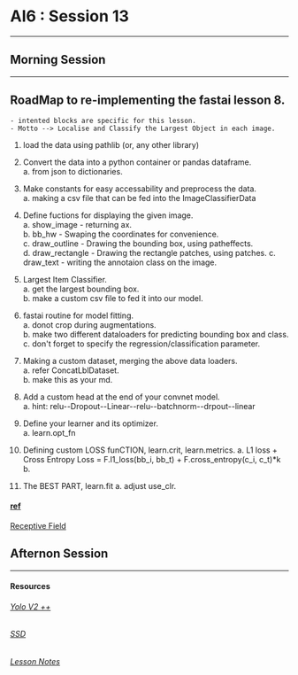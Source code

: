 # AI6 : Session 13
-----

## Morning Session
-----


## RoadMap to re-implementing the fastai lesson 8.
	- intented blocks are specific for this lesson.
    - Motto --> Localise and Classify the Largest Object in each image.



 1. load the data using pathlib (or, any other library)

 2. Convert the data into a python container or pandas dataframe.  
	a. from json to dictionaries.

3. Make constants for easy accessability and preprocess the data.  
	a. making a csv file that can be fed into the ImageClassifierData

4. Define fuctions for displaying the given image.  
	a. show_image - returning ax.  
	b. bb_hw - Swaping the coordinates for convenience.  
	c. draw_outline - Drawing the bounding box, using patheffects.  
	d. draw_rectangle - Drawing the rectangle patches, using patches. 
	c. draw_text - writing the annotaion class on the image.  
    
5. Largest Item Classifier.  
    a. get the largest bounding box.  
    b. make a custom csv file to fed it into our model.  

5. fastai routine for model fitting.  
	a. donot crop during augmentations.  
	b. make two different dataloaders for predicting bounding box and class.  
	c. don't forget to specify the regression/classification parameter.  

6. Making a custom dataset, merging the above data loaders.  
	a. refer ConcatLblDataset.  
	b. make this as your md.  

7. Add a custom head at the end of your convnet model.  
	a. hint: relu--Dropout--Linear--relu--batchnorm--drpout--linear  

8. Define your learner and its optimizer.  
	a. learn.opt_fn  

9. Defining custom LOSS funCTION, learn.crit, learn.metrics.
	a. L1 loss + Cross Entropy Loss = F.l1_loss(bb_i, bb_t) + F.cross_entropy(c_i, c_t)*k
	b.

10. The BEST PART, learn.fit
	a. adjust use_clr.
 
#### [ref](https://forums.fast.ai/t/deeplearning-lec9-notes/14113?u=cedric)
[Receptive Field](https://youtu.be/0frKXR-2PBY?t=2251)

## Afternon Session

-----
#### Resources
###### [Yolo V2 ++](https://arxiv.org/abs/1612.08242)

###### [SSD](https://arxiv.org/abs/1512.02325)

###### [Lesson Notes](https://forums.fast.ai/t/part-2-lesson-9-wiki/14028)
